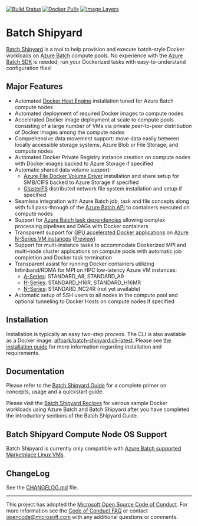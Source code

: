 [![Build Status](https://travis-ci.org/Azure/batch-shipyard.svg?branch=master)](https://travis-ci.org/Azure/batch-shipyard)
[![Docker Pulls](https://img.shields.io/docker/pulls/alfpark/batch-shipyard.svg)](https://hub.docker.com/r/alfpark/batch-shipyard)
[![Image Layers](https://images.microbadger.com/badges/image/alfpark/batch-shipyard:cli-latest.svg)](http://microbadger.com/images/alfpark/batch-shipyard)

# Batch Shipyard
[Batch Shipyard](https://github.com/Azure/batch-shipyard) is a tool to help
provision and execute batch-style Docker workloads on
[Azure Batch](https://azure.microsoft.com/en-us/services/batch/) compute
pools. No experience with the
[Azure Batch SDK](https://github.com/Azure/azure-batch-samples) is needed; run
your Dockerized tasks with easy-to-understand configuration files!

## Major Features
* Automated [Docker Host Engine](https://www.docker.com) installation tuned
for Azure Batch compute nodes
* Automated deployment of required Docker images to compute nodes
* Accelerated Docker image deployment at scale to compute pools consisting of
a large number of VMs via private peer-to-peer distribution of Docker images
among the compute nodes
* Comprehensive data movement support: move data easily between locally
accessible storage systems, Azure Blob or File Storage, and compute nodes
* Automated Docker Private Registry instance creation on compute nodes with
Docker images backed to Azure Storage if specified
* Automatic shared data volume support:
  * [Azure File Docker Volume Driver](https://github.com/Azure/azurefile-dockervolumedriver)
    installation and share setup for SMB/CIFS backed to Azure Storage if
    specified
  * [GlusterFS](https://www.gluster.org/) distributed network file system
    installation and setup if specified
* Seamless integration with Azure Batch job, task and file concepts along with
full pass-through of the
[Azure Batch API](https://azure.microsoft.com/en-us/documentation/articles/batch-api-basics/)
to containers executed on compute nodes
* Support for
[Azure Batch task dependencies](https://azure.microsoft.com/en-us/documentation/articles/batch-task-dependencies/)
allowing complex processing pipelines and DAGs with Docker containers
* Transparent support for
[GPU accelerated Docker applications](https://github.com/NVIDIA/nvidia-docker)
on [Azure N-Series VM instances](https://azure.microsoft.com/en-us/blog/azure-n-series-preview-availability/)
([Preview](http://gpu.azure.com/))
* Support for multi-instance tasks to accommodate Dockerized MPI and multi-node
cluster applications on compute pools with automatic job completion and Docker
task termination
* Transparent assist for running Docker containers utilizing Infiniband/RDMA
for MPI on HPC low-latency Azure VM instances:
  * [A-Series](https://azure.microsoft.com/en-us/documentation/articles/virtual-machines-windows-a8-a9-a10-a11-specs/): STANDARD\_A8, STANDARD\_A9
  * [H-Series](https://azure.microsoft.com/en-us/documentation/articles/virtual-machines-windows-sizes/#h-series): STANDARD\_H16R, STANDARD\_H16MR
  * [N-Series](https://azure.microsoft.com/en-us/documentation/articles/virtual-machines-windows-sizes/#n-series-preview): STANDARD\_NC24R (not yet available)
* Automatic setup of SSH users to all nodes in the compute pool and optional
tunneling to Docker Hosts on compute nodes if specified

## Installation
Installation is typically an easy two-step process. The CLI is also available
as a Docker image:
[alfpark/batch-shipyard:cli-latest](https://hub.docker.com/r/alfpark/batch-shipyard).
Please see [the installation guide](docs/01-batch-shipyard-installation.md)
for more information regarding installation and requirements.

## Documentation
Please refer to the [Batch Shipyard Guide](./docs) for a complete primer on
concepts, usage and a quickstart guide.

Please visit the [Batch Shipyard Recipes](./recipes) for various sample Docker
workloads using Azure Batch and Batch Shipyard after you have completed the
introductory sections of the Batch Shipyard Guide.

## Batch Shipyard Compute Node OS Support
Batch Shipyard is currently only compatible with
[Azure Batch supported Marketplace Linux VMs](https://azure.microsoft.com/en-us/documentation/articles/batch-linux-nodes/#list-of-virtual-machine-images).

## ChangeLog
See the [CHANGELOG.md](https://github.com/Azure/batch-shipyard/blob/master/CHANGELOG.md)
file.

* * *
This project has adopted the
[Microsoft Open Source Code of Conduct](https://opensource.microsoft.com/codeofconduct/).
For more information see the
[Code of Conduct FAQ](https://opensource.microsoft.com/codeofconduct/faq/) or
contact [opencode@microsoft.com](mailto:opencode@microsoft.com) with any
additional questions or comments.
